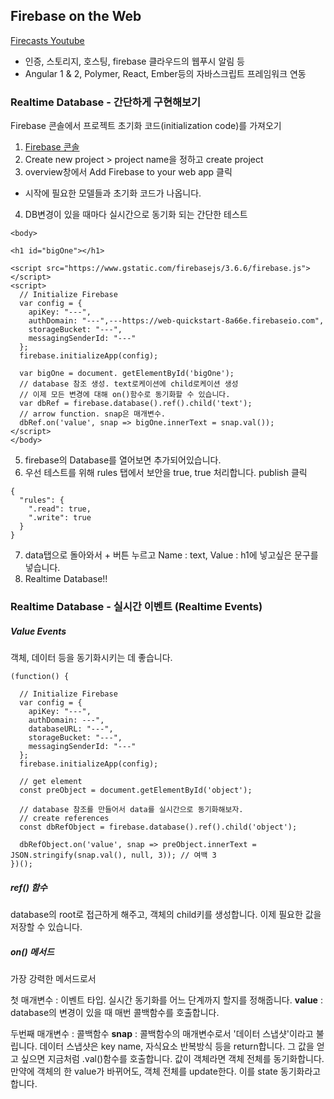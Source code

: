 ## Firebase on the Web
[Firecasts Youtube](https://www.youtube.com/playlist?list=PLl-K7zZEsYLmnJ_FpMOZgyg6XcIGBu2OX)

- 인증, 스토리지, 호스팅, firebase 클라우드의 웹푸시 알림 등 
- Angular 1 & 2, Polymer, React, Ember등의 자바스크립트 프레임워크 연동

### Realtime Database - 간단하게 구현해보기 

Firebase 콘솔에서 프로젝트 초기화 코드(initialization code)를 가져오기 

1) [Firebase 콘솔](https://console.firebase.google.com)
2) Create new project > project name을 정하고 create project
3) overview창에서 Add Firebase to your web app 클릭 
 - 시작에 필요한 모델들과 초기화 코드가 나옵니다. 

4) DB변경이 있을 때마다 실시간으로 동기화 되는 간단한 테스트
```
<body>
  
<h1 id="bigOne"></h1>

<script src="https://www.gstatic.com/firebasejs/3.6.6/firebase.js"></script>
<script>
  // Initialize Firebase
  var config = {
    apiKey: "---",
    authDomain: "---",---https://web-quickstart-8a66e.firebaseio.com",
    storageBucket: "---",
    messagingSenderId: "---"
  };
  firebase.initializeApp(config);

  var bigOne = document. getElementById('bigOne');
  // database 참조 생성. text로케이션에 child로케이션 생성 
  // 이제 모든 변경에 대해 on()함수로 동기화할 수 있습니다. 
  var dbRef = firebase.database().ref().child('text');
  // arrow function. snap은 매개변수.
  dbRef.on('value', snap => bigOne.innerText = snap.val());
</script>
</body>
```

5) firebase의 Database를 열어보면 추가되어있습니다. 
6) 우선 테스트를 위해 rules 탭에서 보안을 true, true 처리합니다. publish 클릭 
```
{
  "rules": {
    ".read": true,
    ".write": true
  }
}
```

7) data탭으로 돌아와서 + 버튼 누르고 Name : text, Value : h1에 넣고싶은 문구를 넣습니다. 
8) Realtime Database!! 

### Realtime Database - 실시간 이벤트 (Realtime Events)

##### Value Events
객체, 데이터 등을 동기화시키는 데 좋습니다. 

```
(function() {

  // Initialize Firebase
  var config = {
    apiKey: "---",
    authDomain: ---",
    databaseURL: "---",
    storageBucket: "---",
    messagingSenderId: "---"
  };
  firebase.initializeApp(config);

  // get element
  const preObject = document.getElementById('object');

  // database 참조를 만들어서 data를 실시간으로 동기화해보자.
  // create references 
  const dbRefObject = firebase.database().ref().child('object');

  dbRefObject.on('value', snap => preObject.innerText = JSON.stringify(snap.val(), null, 3)); // 여백 3 
})();
```

##### ref() 함수 
database의 root로 접근하게 해주고, 객체의 child키를 생성합니다. 이제 필요한 값을 저장할 수 있습니다. 

##### on() 메서드 
가장 강력한 메서드로서 

첫 매개변수 : 이벤트 타입. 실시간 동기화를 어느 단계까지 할지를 정해줍니다. 
**value** : database의 변경이 있을 때 매번 콜백함수를 호출합니다.

두번째 매개변수 : 콜백함수
**snap** : 콜백함수의 매개변수로서 '데이터 스냅샷'이라고 불립니다. 
데이터 스냅샷은 key name, 자식요소 반복방식 등을 return합니다. 
그 값을 얻고 싶으면 지금처럼 .val()함수를 호출합니다. 값이 객체라면 객체 전체를 동기화합니다. 
만약에 객체의 한 value가 바뀌어도, 객체 전체를 update한다. 이를 state 동기화라고 합니다.